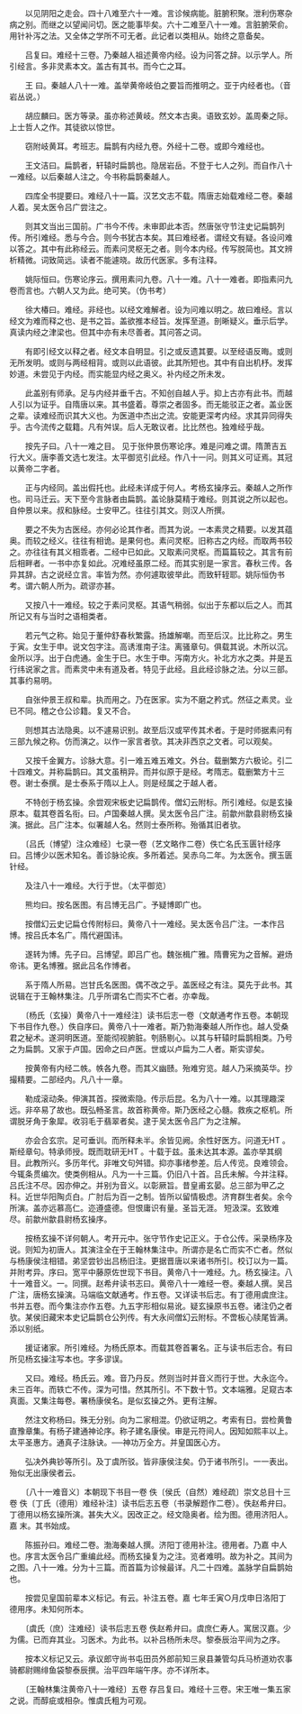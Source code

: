<!-- { "loadSidebar": true } -->
　　以见阴阳之走会。四十八难至六十一难。言诊候病能。脏腑积聚。泄利伤寒杂病之别。而继之以望闻问切。医之能事毕矣。六十二难至八十一难。言脏腑荣俞。用针补泻之法。又全体之学所不可无者。此记者以类相从。始终之意备矣。

　　吕复曰。难经十三卷。乃秦越人祖述黄帝内经。设为问答之辞。以示学人。所引经言。多非灵素本文。盖古有其书。而今亡之耳。

　　王 曰。秦越人八十一难。盖举黄帝岐伯之要旨而推明之。亚于内经者也。（音岩丛说。）

　　胡应麟曰。医方等录。虽亦称述黄岐。然文本古奥。语致玄妙。盖周秦之际。上士哲人之作。其徒欲以惊世。

　　窃附岐黄耳。考班志。扁鹊有内经九卷。外经十二卷。或即今难经也。

　　王文洁曰。扁鹊者，轩辕时扁鹊也。隐居岩岳。不登于七人之列。而自作八十一难经。以后秦越人注之。今书称扁鹊秦越人。

　　四库全书提要曰。难经八十一篇。汉艺文志不载。隋唐志始载难经二卷。秦越人着。吴太医令吕广尝注之。

　　则其文当出三国前。广书今不传。未审即此本否。然唐张守节注史记扁鹊列传。所引难经。悉与今合。则今书犹古本矣。其曰难经者。谓经文有疑。各设问难以答之。其中有此称经云。而素问灵枢无之者。则今本内经。传写脱简也。其文辨析精微。词致简远。读者不能遽晓。故历代医家。多有注释。

　　姚际恒曰。伤寒论序云。撰用素问九卷。八十一难。八十一难者。即指素问九卷而言也。六朝人又为此。绝可笑。（伪书考）

　　徐大椿曰。难经。非经也。以经文难解者。设为问难以明之。故曰难经。言以经文为难而释之也、是书之旨。盖欲推本经旨。发挥至道。剖晰疑义。垂示后学。真读内经之津梁也。但其中亦有未尽善者。其问答之词。

　　有即引经文以释之者。经文本自明显。引之或反遗其要。以至经语反晦。或则无所发明。或则与两经相背。或则以此语彼。此其所短也。其中有自出机杼。发挥妙道。未尝见于内经。而实能显内经之奥义。补内经之所未发。

　　此盖别有师承。足与内经并垂千古。不知创自越人乎。抑上古亦有此书。而越人引以为证乎。自隋唐以来。其书盛着。尊崇之者固多。而无能驳正之者。盖业医之辈。读难经而识其大义也。为医道中杰出之流。安能更深考内经。求其异同得失乎。古今流传之载籍。凡有舛误。后人无敢议者。比比然也。独难经乎哉。

　　按先子曰。八十一难之目。 见于张仲景伤寒论序。难是问难之谓。隋萧吉五行大义。唐李善文选七发注。太平御览引此经。作八十一问。则其义可证焉。其冠以黄帝二字者。

　　正与内经同。盖出假托也。此经未详成于何人。考杨玄操序云。秦越人之所作也。司马迁云。天下至今言脉者由扁鹊。盖论脉莫精于难经。则其说之所以起也。自仲景以来。叔和脉经。士安甲乙。往往引其文。则汉人所撰。

　　要之不失为古医经。亦何必论其作者。而其为说。一本素灵之精要。以发其蕴奥。而较之经义。往往有相诡。是果何也。素问灵枢。旧称古之内经。而取两书较之。亦往往有其义相乖者。二经中已如此。又取素问灵枢。而篇篇较之。其言有前后相畔者。一书中亦复如此。况难经虽原二经。而其实别是一家言。春秋三传。各异其辞。古之说经立言。率皆为然。亦何遽取彼举此。而致轩轾耶。姚际恒伪书考。谓六朝人所为。疏谬亦甚。

　　又按八十一难经。较之于素问灵枢。其语气稍弱。似出于东都以后之人。而其所记又有与当时之语相类者。

　　若元气之称。始见于董仲舒春秋繁露。扬雄解嘲。而至后汉。比比称之。男生于寅。女生于申。说文包字注。高诱淮南子注。离骚章句。俱载其说。木所以沉。金所以浮。出于白虎通。金生于巳。水生于申。泻南方火。补北方水之类。并是五行纬说家之言。而素灵中未有道及者。特见于此经。且此经诊脉之法。分以三部。其事约易明。

　　自张仲景王叔和辈。执而用之。乃在医家。实为不磨之矜式。然征之素灵。业已不同。稽之仓公诊籍。复又不合。

　　则想其古法隐奥。以不遽易识别。故至后汉或罕传其术者。于是时师据素问有三部九候之称。仿而演之。以作一家言者欤。其决非西京之文者。可以观矣。

　　又按千金翼方。诊脉大意。引一难五难五难文。外台。载删繁方六极论。引二十四难文。并称扁鹊曰。其文虽稍异。而并似原于是经。考隋志。载删繁方十三卷。谢士泰撰。是士泰系于隋以上人。则是经属之于越人者。

　　不特创于杨玄操。余尝观宋板史记扁鹊传。僧幻云附标。所引难经。似是玄操原本。载其卷首名衔。曰。卢国秦越人撰。吴太医令吕广注。前歙州歙县尉杨玄操演。据此。吕广注本。似署越人名。然则士泰所称。殆循其旧者欤。

　　〔吕氏（博望）注众难经〕七录一卷（艺文略作二卷）佚亡名氏玉匮针经序曰。吕博少以医术知名。善诊脉论疾。多所着述。吴赤乌二年。为太医令。撰玉匮针经。

　　及注八十一难经。大行于世。（太平御览）

　　熊均曰。按名医图。有吕博无吕广。予疑博即广也。

　　按僧幻云史记扁仓传附标曰。黄帝八十一难经。吴太医令吕广注。一本作吕博。按吕氏本名广。隋代避国讳。

　　遂转为博。先子曰。吕博望。即吕广也。魏张楫广雅。隋曹宪为之音解。避炀帝讳。更名博雅。据此吕名作博者。

　　系于隋人所易。岂甘氏名医图。偶不改之乎。盖医经之有注。莫先于此书。其说辑在于王翰林集注。几乎所谓名亡而实不亡者。亦幸哉。

　　〔杨氏（玄操）黄帝八十一难经注〕读书后志一卷（文献通考作五卷。本朝现下书目作九卷。）佚自序曰。黄帝八十一难者。斯乃勃海秦越人所作也。越人受桑君之秘术。遂洞明医道。至能彻视腑脏。刳肠剔心。以其与轩辕时扁鹊相类。乃号之为扁鹊。又家于卢国。因命之曰卢医。世或以卢扁为二人者。斯实谬矣。

　　按黄帝有内经二帙。帙各九卷。而其义幽赜。殆难穷览。越人乃采摘英华。抄撮精要。二部经内。凡八十一章。

　　勒成滚动条。伸演其首。探微索隐。传示后昆。名为八十一难。以其理趣深远。非卒易了故也。既弘畅圣言。故首称黄帝。斯乃医经之心髓。救疾之枢机。所谓脱牙角于象犀。收羽毛于翡翠者矣。逮于吴太医令吕广为之注解。

　　亦会合玄宗。足可垂训。而所释未半。余皆见阙。余性好医方。问道无HT 。斯经章句。特承师授。既而耽研无HT 。十载于兹。虽未达其本源。盖亦举其纲目。此教所兴。多历年代。非唯文句舛错。抑亦事绪参差。后人传览。良难领会。今辄条贯编次。使类例相从。凡为一十三篇。仍旧八十首。吕氏未解。今并注释。吕氏注不尽。因亦伸之。并别为音义。以彰厥旨。昔皇甫玄晏。总三部为甲乙之科。近世华阳陶贞白。广肘后为百一之制。皆所以留情极虑。济育群生者矣。余今所演。盖亦远慕高仁。迩遵盛德。但恨庸识有量。圣旨无涯。 短汲深。玄致难尽。前歙州歙县尉杨玄操序。

　　按杨玄操不详何朝人。考开元中。张守节作史记正义。于仓公传。采录杨序及说。则知为初唐人。其演注全在于王翰林集注中。所谓亦是名亡而实不亡者。然似与杨康侯注相错。弟坚尝钞出吕杨旧注。更据晋唐以来诸书所引。校订以为一篇。并附考异。序曰。宽平中藤原佐世现下书目。黄帝八十一难经。九。杨玄操注。八十一难音义。一。同撰。赵希弁读书志曰。黄帝八十一难经一卷。秦越人撰。吴吕广注，唐杨玄操演。马端临文献通考。作五卷。又详读书后志。有丁德用虞庶注。书并五卷。而今集注亦作五卷。九五字形相似易讹。疑玄操原书五卷。诸注仍之者欤。某侯旧藏宋本史记扁鹊仓公列传。有大永间僧幻云附标。不啻板心牍尾皆满。添以别纸。

　　援证诸家。所引难经。为杨氏原本。而载其卷首署名。正与读书后志合。有曰所见杨玄操注写本也。字多谬误。

　　又曰。难经。杨氏云。难。音乃丹反。然则当时并音义而行于世。大永迄今。未三百年。而轶亡不传。深为可惜。然其所引。不下数十节。文本端雅。足窥古本真面。又集注每卷。署杨康侯名。是似玄操之外。更有注解。

　　然注文称杨曰。殊无分别。向为二家相混。仍欲证明之。考索有日。尝检黄鲁直豫章集。有杨子建通神论序。称子建名康侯。审是元符间人。因知如熙丰以上。太平圣惠方。通真子注脉诀。──神功万全方。并皇国医心方。

　　弘决外典钞等所引。及丁虞所驳。皆非康侯注矣。仍于诸书所引。一一表出。殆似无出康侯者云。

　　〔八十一难音义〕本朝现下书目一卷 佚〔侯氏（自然）难经疏〕崇文总目十三卷 佚〔丁氏（德用）难经补注〕读书后志五卷（书录解题作二卷）。佚赵希弁曰。丁德用以杨玄操所演。甚失大义。因改正之。经文隐奥者。绘为图。德用济阳人。嘉 末。其书始成。

　　陈振孙曰。难经二卷。渤海秦越人撰。济阳丁德用补注。德用者。乃嘉 中人也。序言太医令吕广重编此经。而杨玄操复为之注。览者难明。故为补之。其间为之图。八十一难。分为十三篇。而首篇为诊候最详。凡二十四难。盖脉学自扁鹊始也。

　　按尝见皇国前辈本义标记。有云。补注五卷。嘉 七年壬寅○月戊申日洛阳丁德用序。未知何所本。

　　〔虞氏（庶）注难经〕读书后志五卷 佚赵希弁曰。虞庶仁寿人。寓居汉嘉。少为儒。已而弃其业。习医术。为此书。以补吕杨所未尽。黎泰辰治平间为之序。

　　按本义标记又云。承议郎守尚书屯田员外郎前知三泉县兼管勾兵马桥道劝农事骑都尉赐绯鱼袋黎泰辰撰。治平四年端午序。亦不详所本。

　　〔王翰林集注黄帝八十一难经〕五卷 存吕复曰。难经十三卷。宋王唯一集五家之说。而醇疵或相杂。惟虞氏粗为可观。

